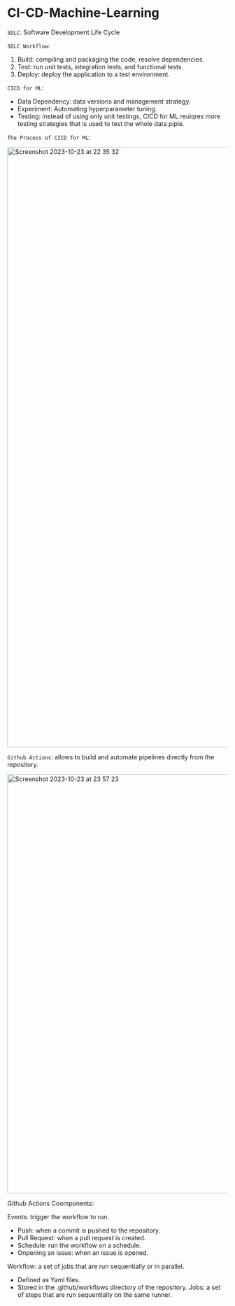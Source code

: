 # CI-CD-Machine-Learning

`SDLC`: Software Development Life Cycle

`SDLC Workflow`:
1. Build: compiling and packaging the code, resolve dependencies.
2. Test: run unit tests, integration tests, and functional tests.
3. Deploy: deploy the application to a test environment.

`CICD for ML`:
- Data Dependency: data versions and management strategy.
- Experiment: Automating hyperparameter tuning.
- Testing: instead of using only unit testings, CICD for ML reuiqres more testing strategies that is used to test the whole data piple. 

`The Process of CICD for ML`:

<img width="1372" alt="Screenshot 2023-10-23 at 22 35 32" src="https://github.com/andtr-2021/CI-CD-Machine-Learning/assets/79509067/9d494378-5f12-4d8a-a763-170b2d28d021">

`Github Actions`: allows to build and automate pipelines directly from the repository.

<img width="958" alt="Screenshot 2023-10-23 at 23 57 23" src="https://github.com/andtr-2021/CI-CD-Machine-Learning/assets/79509067/2a951dd4-8454-4246-9495-9d94f4228ff3">

Github Actions Coomponents:

Events: trigger the workflow to run.
- Push: when a commit is pushed to the repository.
- Pull Request: when a pull request is created.
- Schedule: run the workflow on a schedule.
- Onpening an issue: when an issue is opened.

Workflow: a set of jobs that are run sequentially or in parallel.
- Defined as Yaml files.
- Stored in the .github/workflows directory of the repository.
Jobs: a set of steps that are run sequentially on the same runner.